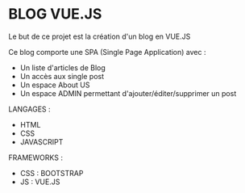 # BLOG VUE.JS


Le but de ce projet est la création d'un blog en VUE.JS

Ce blog comporte une SPA (Single Page Application) avec : 

- Un liste d'articles de Blog
- Un accès aux single post
- Un espace About US
- Un espace ADMIN permettant d'ajouter/éditer/supprimer un post



LANGAGES : 
- HTML
- CSS
- JAVASCRIPT

FRAMEWORKS :

- CSS : BOOTSTRAP
- JS : VUE.JS
